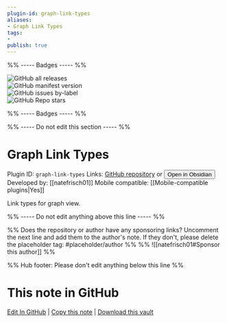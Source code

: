 ```yaml
---
plugin-id: graph-link-types
aliases:
- Graph Link Types
tags: 
- 
publish: true
---
```


%% ----- Badges ----- %%

![GitHub all releases](https://img.shields.io/github/downloads/natefrisch01/Graph-Link-Types/total?color=573E7A&logo=github&style=for-the-badge)   
![GitHub manifest version](https://img.shields.io/github/manifest-json/v/natefrisch01/Graph-Link-Types?color=573E7A&logo=github&style=for-the-badge)   
![GitHub issues by-label](https://img.shields.io/github/issues/natefrisch01/Graph-Link-Types/help%20wanted?color=573E7A&logo=github&style=for-the-badge)   
![GitHub Repo stars](https://img.shields.io/github/stars/natefrisch01/Graph-Link-Types?color=573E7A&logo=github&style=for-the-badge)

%% ----- Badges ----- %%

%% ----- Do not edit this section ----- %%

# Graph Link Types

Plugin ID: `graph-link-types`
Links: [GitHub repository](https://github.com/natefrisch01/Graph-Link-Types) or [<button id=HH>Open in Obsidian</button>](obsidian://show-plugin?id=graph-link-types)
Developed by: [[natefrisch01]]
Mobile compatible: [[Mobile-compatible plugins|Yes]]

Link types for graph view.

%% ----- Do not edit anything above this line ----- %% 

%% Does the repository or author have any sponsoring links? Uncomment the next line and add them to the author's note. If they don't, please delete the placeholder tag: #placeholder/author %%
%% ![[natefrisch01#Sponsor this author]] %%

%% Hub footer: Please don't edit anything below this line %%

# This note in GitHub

<span class="git-footer">[Edit In GitHub](https://github.dev/obsidian-community/obsidian-hub/blob/main/02%20-%20Community%20Expansions/02.05%20All%20Community%20Expansions/Plugins/graph-link-types.md "git-hub-edit-note") | [Copy this note](https://raw.githubusercontent.com/obsidian-community/obsidian-hub/main/02%20-%20Community%20Expansions/02.05%20All%20Community%20Expansions/Plugins/graph-link-types.md "git-hub-copy-note") | [Download this vault](https://github.com/obsidian-community/obsidian-hub/archive/refs/heads/main.zip "git-hub-download-vault") </span>
